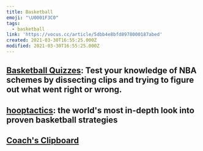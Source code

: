 ```yaml
---
title: Basketball
emoji: "\U0001F3C0"
tags:
  - basketball
link: 'https://vocus.cc/article/5dbb4e8bfd8978000187abed'
created: 2021-03-30T16:55:25.000Z
modified: 2021-03-30T16:55:25.000Z
---
```


## [Basketball Quizzes](https://www.basketballquizzes.com/): Test your knowledge of NBA schemes by dissecting clips and trying to figure out what went right or wrong.

## [hooptactics](https://hooptactics.net/): the world's most in-depth look into proven basketball strategies

## [Coach's Clipboard](https://www.coachesclipboard.net/index.html)
